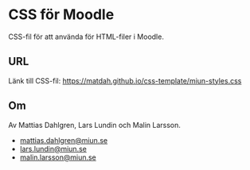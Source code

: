 # CSS för Moodle

CSS-fil för att använda för HTML-filer i Moodle.

## URL
Länk till CSS-fil: https://matdah.github.io/css-template/miun-styles.css

## Om
Av Mattias Dahlgren, Lars Lundin och Malin Larsson.
* mattias.dahlgren@miun.se
* lars.lundin@miun.se	
* malin.larsson@miun.se
